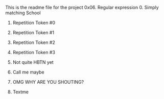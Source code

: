 This is the readme file for the project 0x06. Regular expression
0. Simply matching School

1. Repetition Token #0

2. Repetition Token #1

3. Repetition Token #2

4. Repetition Token #3

5. Not quite HBTN yet

6. Call me maybe

7. OMG WHY ARE YOU SHOUTING?

8. Textme
